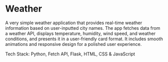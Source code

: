 # Weather

A very simple weather application that provides real-time weather information based on user-inputted city names. The app fetches data from a weather API, displays temperature, humidity, wind speed, and weather conditions, and presents it in a user-friendly card format. It includes smooth animations and responsive design for a polished user experience.

Tech Stack: Python, Fetch API, Flask, HTML, CSS & JavaScript
